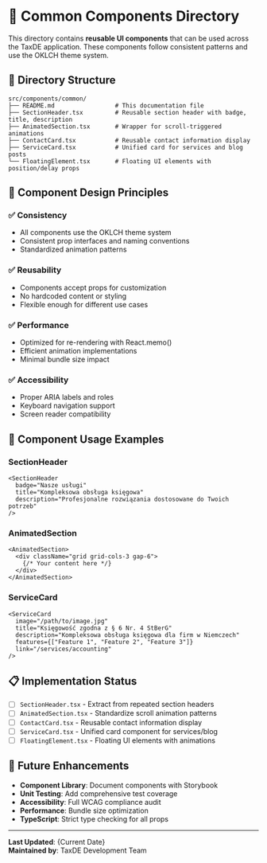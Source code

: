 # 🧩 Common Components Directory

This directory contains **reusable UI components** that can be used across the TaxDE application. These components follow consistent patterns and use the OKLCH theme system.

## 📁 Directory Structure

```
src/components/common/
├── README.md                 # This documentation file
├── SectionHeader.tsx         # Reusable section header with badge, title, description
├── AnimatedSection.tsx       # Wrapper for scroll-triggered animations
├── ContactCard.tsx           # Reusable contact information display
├── ServiceCard.tsx           # Unified card for services and blog posts
└── FloatingElement.tsx       # Floating UI elements with position/delay props
```

## 🎯 Component Design Principles

### ✅ **Consistency**
- All components use the OKLCH theme system
- Consistent prop interfaces and naming conventions
- Standardized animation patterns

### ✅ **Reusability**
- Components accept props for customization
- No hardcoded content or styling
- Flexible enough for different use cases

### ✅ **Performance**
- Optimized for re-rendering with React.memo()
- Efficient animation implementations
- Minimal bundle size impact

### ✅ **Accessibility**
- Proper ARIA labels and roles
- Keyboard navigation support
- Screen reader compatibility

## 🔧 Component Usage Examples

### SectionHeader
```tsx
<SectionHeader
  badge="Nasze usługi"
  title="Kompleksowa obsługa księgowa"
  description="Profesjonalne rozwiązania dostosowane do Twoich potrzeb"
/>
```

### AnimatedSection
```tsx
<AnimatedSection>
  <div className="grid grid-cols-3 gap-6">
    {/* Your content here */}
  </div>
</AnimatedSection>
```

### ServiceCard
```tsx
<ServiceCard
  image="/path/to/image.jpg"
  title="Księgowość zgodna z § 6 Nr. 4 StBerG"
  description="Kompleksowa obsługa księgowa dla firm w Niemczech"
  features={["Feature 1", "Feature 2", "Feature 3"]}
  link="/services/accounting"
/>
```

## 📋 Implementation Status

- [ ] `SectionHeader.tsx` - Extract from repeated section headers
- [ ] `AnimatedSection.tsx` - Standardize scroll animation patterns  
- [ ] `ContactCard.tsx` - Reusable contact information display
- [ ] `ServiceCard.tsx` - Unified card component for services/blog
- [ ] `FloatingElement.tsx` - Floating UI elements with animations

## 🚀 Future Enhancements

- **Component Library**: Document components with Storybook
- **Unit Testing**: Add comprehensive test coverage
- **Accessibility**: Full WCAG compliance audit
- **Performance**: Bundle size optimization
- **TypeScript**: Strict type checking for all props

---

**Last Updated**: {Current Date}  
**Maintained by**: TaxDE Development Team